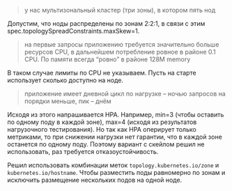 > у нас мультизональный кластер (три зоны), в котором пять нод

Допустим, что ноды распределены по зонам 2:2:1, в связи с этим spec.topologySpreadConstraints.maxSkew=1.
> на первые запросы приложению требуется значительно больше ресурсов CPU, в дальнейшем потребление ровное в районе 0.1 CPU. По памяти всегда “ровно” в районе 128M memory

В таком случае лимиты по CPU не указываем. Пусть на старте использует сколько доступно на ноде.
> приложение имеет дневной цикл по нагрузке – ночью запросов на порядки меньше, пик – днём

Исходя из этого напрашивается HPA. Например, min=3 (чтобы оставить по одному поду в каждой зоне), max=4 (исходя из результатов нагрузочного тестирования). Но так как HPA оперирует только метриками, то при снижении нагрузки нет гарантии, что в каждой зоне останется по одному поду. Поэтому вариант с скейлом решил не использовать, раз требуется отказоустойчивость.

Решил использовать комбинации меток `topology.kubernetes.io/zone` и `kubernetes.io/hostname`. Чтобы разместить поды равномерно по зонам и исключить размещение нескольких подов на одной ноде.
